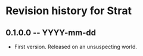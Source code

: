 # Revision history for Strat

## 0.1.0.0 -- YYYY-mm-dd

* First version. Released on an unsuspecting world.
